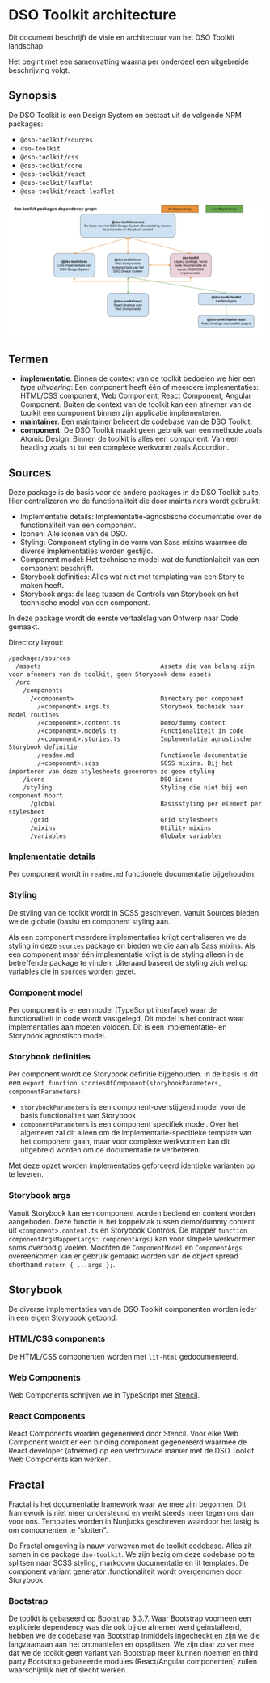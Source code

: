 # DSO Toolkit architecture

Dit document beschrijft de visie en architectuur van het DSO Toolkit landschap.

Het begint met een samenvatting waarna per onderdeel een uitgebreide beschrijving volgt.

## Synopsis

De DSO Toolkit is een Design System en bestaat uit de volgende NPM packages:

* `@dso-toolkit/sources`
* `dso-toolkit`
* `@dso-toolkit/css`
* `@dso-toolkit/core`
* `@dso-toolkit/react`
* `@dso-toolkit/leaflet`
* `@dso-toolkit/react-leaflet`

![DSO Toolkit dependency graph](dependency-graph.svg)

## Termen

* **implementatie**: Binnen de context van de toolkit bedoelen we hier een *type uitvoering*: Een component heeft één of meerdere implementaties: HTML/CSS component, Web Component, React Component, Angular Component. Buiten de context van de toolkit kan een afnemer van de toolkit een component binnen zijn applicatie implementeren.
* **maintainer**: Een maintainer beheert de codebase van de DSO Toolkit.
* **component**: De DSO Toolkit maakt geen gebruik van een methode zoals Atomic Design: Binnen de toolkit is alles een component. Van een heading zoals `h1` tot een complexe werkvorm zoals Accordion.

## Sources

Deze package is de basis voor de andere packages in de DSO Toolkit suite. Hier centralizeren we de functionaliteit die door maintainers wordt gebruikt:

* Implementatie details: Implementatie-agnostische documentatie over de functionaliteit van een component.
* Iconen: Alle iconen van de DSO.
* Styling: Component styling in de vorm van Sass mixins waarmee de diverse implementaties worden gestijld.
* Component model: Het technische model wat de functionlaiteit van een component beschrijft.
* Storybook definities: Alles wat niet met templating van een Story te maken heeft.
* Storybook args: de laag tussen de Controls van Storybook en het technische model van een component.

In deze package wordt de eerste vertaalslag van Ontwerp naar Code gemaakt.

Directory layout:

```
/packages/sources
  /assets                                 Assets die van belang zijn voor afnemers van de toolkit, geen Storybook demo assets
  /src
    /components
      /<component>                        Directory per component
        /<component>.args.ts              Storybook techniek naar Model routines
        /<component>.content.ts           Demo/dummy content
        /<component>.models.ts            Functionaliteit in code
        /<component>.stories.ts           Implementatie agnostische Storybook definitie
        /readme.md                        Functionele documentatie
        /<component>.scss                 SCSS mixins. Bij het importeren van deze stylesheets genereren ze geen styling
    /icons                                DSO icons
    /styling                              Styling die niet bij een component hoort
      /global                             Basisstyling per element per stylesheet
      /grid                               Grid stylesheets
      /mixins                             Utility mixins
      /variables                          Globale variables
```

### Implementatie details

Per component wordt in `readme.md` functionele documentatie bijgehouden.

### Styling

De styling van de toolkit wordt in SCSS geschreven. Vanuit Sources bieden we de globale (basis) en component styling aan.

Als een component meerdere implementaties krijgt centraliseren we de styling in deze `sources` package en bieden we die aan als Sass mixins. Als een component maar één implementatie krijgt is de styling alleen in de betreffende package te vinden. Uiteraard baseert de styling zich wel op variables die in `sources` worden gezet.

### Component model

Per component is er een model (TypeScript interface) waar de functionaliteit in code wordt vastgelegd. Dit model is het contract waar implementaties aan moeten voldoen. Dit is een implementatie- en Storybook agnostisch model.

### Storybook definities

Per component wordt de Storybook definitie bijgehouden. In de basis is dit een `export function storiesOfComponent(storybookParameters, componentParameters)`:

* `storybookParameters` is een component-overstijgend model voor de basis functionaliteit van Storybook.
* `componentParameters` is een component specifiek model. Over het algemeen zal dit alleen om de implementatie-specifieke template van het component gaan, maar voor complexe werkvormen kan dit uitgebreid worden om de documentatie te verbeteren.

Met deze opzet worden implementaties geforceerd identieke varianten op te leveren.

### Storybook args

Vanuit Storybook kan een component worden bediend en content worden aangeboden. Deze functie is het koppelvlak tussen demo/dummy content uit `<component>.content.ts` en Storybook Controls. De mapper `function componentArgsMapper(args: componentArgs)` kan voor simpele werkvormen soms overbodig voelen. Mochten de `ComponentModel` en `ComponentArgs` overeenkomen kan er gebruik gemaakt worden van de object spread shorthand `return { ...args };`.

## Storybook

De diverse implementaties van de DSO Toolkit componenten worden ieder in een eigen Storybook getoond.

### HTML/CSS components

De HTML/CSS componenten worden met `lit-html` gedocumenteerd.

### Web Components

Web Components schrijven we in TypeScript met [Stencil](https://stenciljs.com/).

### React Components

React Components worden gegenereerd door Stencil. Voor elke Web Component wordt er een binding component gegenereerd waarmee de React developer (afnemer) op een vertrouwde manier met de DSO Toolkit Web Components kan werken.

## Fractal

Fractal is het documentatie framework waar we mee zijn begonnen. Dit framework is niet meer ondersteund en werkt steeds meer tegen ons dan voor ons. Templates worden in Nunjucks geschreven waardoor het lastig is om componenten te "slotten".

De Fractal omgeving is nauw verweven met de toolkit codebase. Alles zit samen in de package `dso-toolkit`. We zijn bezig om deze codebase op te splitsen naar SCSS styling, markdown documentatie en lit templates. De component variant generator .functionaliteit wordt overgenomen door Storybook.

### Bootstrap

De toolkit is gebaseerd op Bootstrap 3.3.7. Waar Bootstrap voorheen een expliciete dependency was die ook bij de afnemer werd geinstalleerd, hebben we de codebase van Bootstrap inmiddels ingecheckt en zijn we die langzaamaan aan het ontmantelen en opsplitsen. We zijn daar zo ver mee dat we de toolkit geen variant van Bootstrap meer kunnen noemen en third party Bootstrap gebaseerde modules (React/Angular componenten) zullen waarschijnlijk niet of slecht werken.

